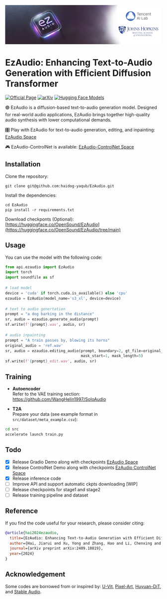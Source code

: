 <img src="arts/ezaudio.png">

# EzAudio: Enhancing Text-to-Audio Generation with Efficient Diffusion Transformer
[![Official Page](https://img.shields.io/badge/Official%20Page-EzAudio-blue?logo=Github&style=flat-square)](https://haidog-yaqub.github.io/EzAudio-Page/)
[![arXiv](https://img.shields.io/badge/arXiv-2409.10819-brightgreen.svg?style=flat-square)](https://arxiv.org/abs/2409.10819)
[![Hugging Face Models](https://img.shields.io/badge/%F0%9F%A4%97%20Hugging%20Face-Models-blue)](https://huggingface.co/spaces/OpenSound/EzAudio)

🟣 EzAudio is a diffusion-based text-to-audio generation model. Designed for real-world audio applications, EzAudio brings together high-quality audio synthesis with lower computational demands.

🎛 Play with EzAudio for text-to-audio generation, editing, and inpainting: [EzAudio Space](https://huggingface.co/spaces/OpenSound/EzAudio)

🎮 EzAudio-ControlNet is available: [EzAudio-ControlNet Space](https://huggingface.co/spaces/OpenSound/EzAudio-ControlNet)

<!-- We want to thank Hugging Face Space and Gradio for providing incredible demo platform. -->

## Installation

Clone the repository:
```
git clone git@github.com:haidog-yaqub/EzAudio.git
```
Install the dependencies:
```
cd EzAudio
pip install -r requirements.txt
```

Download checkponts (Optional):
[https://huggingface.co/OpenSound/EzAudio](https://huggingface.co/OpenSound/EzAudio/tree/main)

## Usage

You can use the model with the following code:

```python
from api.ezaudio import EzAudio
import torch
import soundfile as sf

# load model
device = 'cuda' if torch.cuda.is_available() else 'cpu'
ezaudio = EzAudio(model_name='s3_xl', device=device)

# text to audio genertation
prompt = "a dog barking in the distance"
sr, audio = ezaudio.generate_audio(prompt)
sf.write(f'{prompt}.wav', audio, sr)

# audio inpainting
prompt = "A train passes by, blowing its horns"
original_audio = 'ref.wav'
sr, audio = ezaudio.editing_audio(prompt, boundary=2, gt_file=original_audio,
                                  mask_start=1, mask_length=5)
sf.write(f'{prompt}_edit.wav', audio, sr)
```

## Training

- **Autoencoder**  
Refer to the VAE training section: https://github.com/WangHelin1997/SoloAudio

- **T2A**  
Prepare your data (see example format in `src/dataset/meta_example.csv`):

```bash
cd src
accelerate launch train.py
```

## Todo
- [x] Release Gradio Demo along with checkpoints [EzAudio Space](https://huggingface.co/spaces/OpenSound/EzAudio)
- [x] Release ControlNet Demo along with checkpoints [EzAudio ControlNet Space](https://huggingface.co/spaces/OpenSound/EzAudio-ControlNet)
- [x] Release inference code
- [ ] Improve API and support automatic ckpts downloading [WIP]
- [ ] Release checkpoints for stage1 and stage2
- [ ] Release training pipeline and dataset

## Reference

If you find the code useful for your research, please consider citing:

```bibtex
@article{hai2024ezaudio,
  title={EzAudio: Enhancing Text-to-Audio Generation with Efficient Diffusion Transformer},
  author={Hai, Jiarui and Xu, Yong and Zhang, Hao and Li, Chenxing and Wang, Helin and Elhilali, Mounya and Yu, Dong},
  journal={arXiv preprint arXiv:2409.10819},
  year={2024}
}
```

## Acknowledgement
Some codes are borrowed from or inspired by: [U-Vit](https://github.com/baofff/U-ViT), [Pixel-Art](https://github.com/PixArt-alpha/PixArt-alpha), [Huyuan-DiT](https://github.com/Tencent/HunyuanDiT), and [Stable Audio](https://github.com/Stability-AI/stable-audio-tools).
